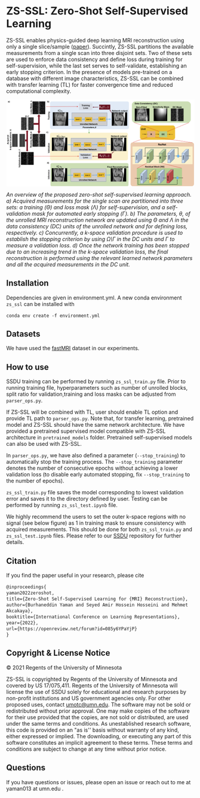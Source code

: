 # ZS-SSL: Zero-Shot Self-Supervised Learning
ZS-SSL enables physics-guided deep learning MRI reconstruction using only a single slice/sample ([paper](https://openreview.net/forum?id=085y6YPaYjP)).
Succintly, ZS-SSL  partitions the available measurements from a single scan into three disjoint sets. Two of these sets are used to enforce data consistency and define loss during training for self-supervision, while the last set serves to self-validate, establishing an early stopping criterion. In the presence of models pre-trained on a database with different image characteristics, ZS-SSL can be combined with transfer learning (TL) for faster convergence time and reduced computational complexity.

<img src="figs/zs_ssl_overview.PNG" align="center" width="750px"> <br>

*An overview of the proposed zero-shot self-supervised learning approach. a) Acquired
measurements for the single scan are partitioned into three sets: a training (Θ) and loss mask (Λ) for
self-supervision, and a self-validation mask for automated early stopping (Γ). b) The parameters,
θ, of the unrolled MRI reconstruction network are updated using Θ and Λ in the data consistency
(DC) units of the unrolled network and for defining loss, respectively. c) Concurrently, a k-space
validation procedure is used to establish the stopping criterion by using Ω\Γ in the DC units and Γ
to measure a validation loss. d) Once the network training has been stopped due to an increasing
trend in the k-space validation loss, the final reconstruction is performed using the relevant learned
network parameters and all the acquired measurements in the DC unit.*


## Installation
Dependencies are given in environment.yml. A new conda environment `zs_ssl` can be installed with
```
conda env create -f environment.yml
```
## Datasets
We have used the [fastMRI](https://fastmri.med.nyu.edu/) dataset in our experiments.

## How to use
SSDU training can be performed by running `zs_ssl_train.py` file. Prior to running training file, hyperparameters such as number of unrolled blocks, split ratio for validation,training and loss masks can be adjusted from `parser_ops.py`.

If ZS-SSL will be combined with TL, user should enable TL option and provide TL path to `parser_ops.py`. Note that, for transfer learning, pretrained model and ZS-SSL should have the same network architecture. We have provided a pretrained supervised model compatible with ZS-SSL architecture in `pretrained_models` folder. Pretrained self-supervised models can also be used with ZS-SSL.   

In `parser_ops.py`, we have also defined a parameter (`--stop_training`) to automatically stop the training process. The `--stop_training` parameter denotes the number of consecutive epochs without achieving a lower validation loss (to disable early automated stopping, fix `--stop_training` to  the number of epochs). 

`zs_ssl_train.py`  file saves the model corresponding to lowest validation error and saves it to the directory defined by user. Testing can be performed by running `zs_ssl_test.ipynb` file. 

We highly recommend the users to set the outer k-space regions with no signal (see below figure) as 1 in training mask to ensure consistency with acquired measurements. This should be done for both `zs_ssl_train.py` and `zs_ssl_test.ipynb` files. Please refer to our [SSDU](https://github.com/byaman14/SSDU) repository for further details.

## Citation
If you find the paper useful in your research, please cite
```
@inproceedings{
yaman2022zeroshot,
title={Zero-Shot Self-Supervised Learning for {MRI} Reconstruction},
author={Burhaneddin Yaman and Seyed Amir Hossein Hosseini and Mehmet Akcakaya},
booktitle={International Conference on Learning Representations},
year={2022},
url={https://openreview.net/forum?id=085y6YPaYjP}
}
```

## Copyright & License Notice
© 2021 Regents of the University of Minnesota

ZS-SSL is copyrighted by Regents of the University of Minnesota and covered by US 17/075,411. Regents of the University of Minnesota will license the use of SSDU solely for educational and research purposes by non-profit institutions and US government agencies only. For other proposed uses, contact umotc@umn.edu. The software may not be sold or redistributed without prior approval. One may make copies of the software for their use provided that the copies, are not sold or distributed, are used under the same terms and conditions. As unestablished research software, this code is provided on an "as is'' basis without warranty of any kind, either expressed or implied. The downloading, or executing any part of this software constitutes an implicit agreement to these terms. These terms and conditions are subject to change at any time without prior notice.

## Questions
If you have questions or issues, please open an issue or reach out to me at yaman013 at umn.edu .
